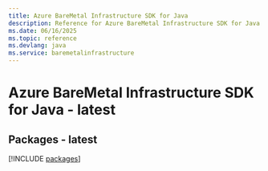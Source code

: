 ```yaml
---
title: Azure BareMetal Infrastructure SDK for Java
description: Reference for Azure BareMetal Infrastructure SDK for Java
ms.date: 06/16/2025
ms.topic: reference
ms.devlang: java
ms.service: baremetalinfrastructure
---
```

# Azure BareMetal Infrastructure SDK for Java - latest
## Packages - latest
[!INCLUDE [packages](baremetal-infrastructure-index.md)]